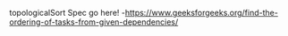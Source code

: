 topologicalSort Spec go here!
-https://www.geeksforgeeks.org/find-the-ordering-of-tasks-from-given-dependencies/
